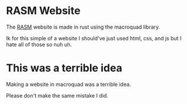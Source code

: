# RASM Website
 The [RASM](https://github.com/Thepuppetqueen57/rasm) website is made in rust using the macroquad library.

 Ik for this simple of a website I should've just used html, css, and js but I hate all of those so nuh uh.

# This was a terrible idea
 Making a website in macroquad was a terrible idea.

 Please don't make the same mistake I did.
